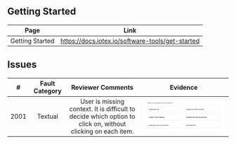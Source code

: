 
## Getting Started
| Page        | Link           |
| :-------------: | :-------------:  | 
| Getting Started      | https://docs.iotex.io/software-tools/get-started  |

## Issues
| #  | Fault Category | Reviewer Comments | Evidence |
| :--: | :--: | :--: | :--: |
| 2001 |  Textual |  User is missing context. It is difficult to decide which option to click on, without clicking on each item. | ![getting-started-context](../../images/software-tools/2001-getting-started.jpg) |

